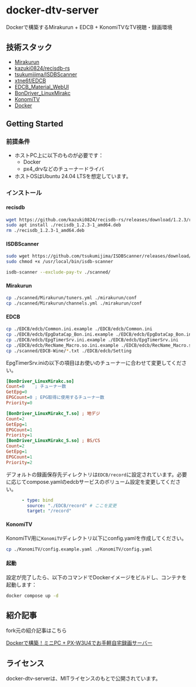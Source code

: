 # docker-dtv-server

Dockerで構築するMirakurun + EDCB + KonomiTVなTV視聴・録画環境

## 技術スタック

- [Mirakurun](https://github.com/Chinachu/Mirakurun)
- [kazuki0824/recisdb-rs](https://github.com/kazuki0824/recisdb-rs)
- [tsukumijima/ISDBScanner](https://github.com/tsukumijima/ISDBScanner)
- [xtne6f/EDCB](https://github.com/xtne6f/EDCB)
- [EDCB_Material_WebUI](https://github.com/EMWUI/EDCB_Material_WebUI)
- [BonDriver_LinuxMirakc](https://github.com/matching/BonDriver_LinuxMirakc)
- [KonomiTV](https://github.com/tsukumijima/KonomiTV)
- [Docker](https://www.docker.com/)

## Getting Started

### 前提条件

- ホストPC上に以下のものが必要です：
  - Docker
  - px4_drvなどのチューナードライバ
- ホストOSはUbuntu 24.04 LTSを想定しています。

### インストール

#### recisdb 

```bash
wget https://github.com/kazuki0824/recisdb-rs/releases/download/1.2.3/recisdb_1.2.3-1_amd64.deb
sudo apt install ./recisdb_1.2.3-1_amd64.deb
rm ./recisdb_1.2.3-1_amd64.deb
```

#### ISDBScanner

```bash
sudo wget https://github.com/tsukumijima/ISDBScanner/releases/download/v1.3.2/isdb-scanner -O /usr/local/bin/isdb-scanner
sudo chmod +x /usr/local/bin/isdb-scanner

isdb-scanner --exclude-pay-tv ./scanned/
```

#### Mirakurun

```bash
cp ./scanned/Mirakurun/tuners.yml ./mirakurun/conf
cp ./scanned/Mirakurun/channels.yml ./mirakurun/conf
```

#### EDCB

```bash
cp ./EDCB/edcb/Common.ini.example ./EDCB/edcb/Common.ini
cp ./EDCB/edcb/EpgDataCap_Bon.ini.example ./EDCB/edcb/EpgDataCap_Bon.ini
cp ./EDCB/edcb/EpgTimerSrv.ini.example ./EDCB/edcb/EpgTimerSrv.ini
cp ./EDCB/edcb/RecName_Macro.so.ini.example ./EDCB/edcb/RecName_Macro.so.ini
cp ./scanned/EDCB-Wine/*.txt ./EDCB/edcb/Setting
```

EpgTimerSrv.iniの以下の項目はお使いのチューナーに合わせて変更してください。

```ini
[BonDriver_LinuxMirakc.so]
Count=0    ; チューナー数
GetEpg=0
EPGCount=0 ; EPG取得に使用するチューナー数
Priority=0

[BonDriver_LinuxMirakc_T.so] ; 地デジ
Count=2
GetEpg=1
EPGCount=1
Priority=1
[BonDriver_LinuxMirakc_S.so] ; BS/CS
Count=2
GetEpg=1
EPGCount=1
Priority=2
```

デフォルトの録画保存先ディレクトリは`EDCB/record`に設定されています。必要に応じてcompose.yamlのedcbサービスのボリューム設定を変更してください。

```yaml
      - type: bind
        source: "./EDCB/record" # ここを変更
        target: "/record"
```

#### KonomiTV

KonomiTV用に`KonomiTV`ディレクトリ以下にconfig.yamlを作成してください。

```bash
cp ./KonomiTV/config.example.yaml ./KonomiTV/config.yaml
```


#### 起動

設定が完了したら、以下のコマンドでDockerイメージをビルドし、コンテナを起動します：

```bash
docker compose up -d
```

## 紹介記事

fork元の紹介記事はこちら

[Dockerで構築！ミニPC + PX-W3U4でお手軽自宅録画サーバー](https://zenn.dev/nunawa/articles/ecb9ef2e237532)

## ライセンス

docker-dtv-serverは、MITライセンスのもとで公開されています。
